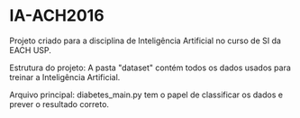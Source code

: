 # IA-ACH2016
Projeto criado para a disciplina de Inteligência Artificial no curso de SI da EACH USP. 


Estrutura do projeto:
A pasta "dataset" contém todos os dados usados para treinar a Inteligência Artificial.

Arquivo principal: diabetes_main.py tem o papel de classificar os dados e prever o resultado correto.

